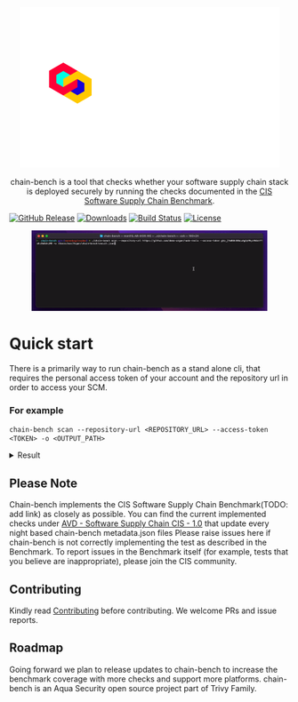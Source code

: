 <p align="center">
  <img src="docs/imgs/banner.png">
</p>

<p align="center">
chain-bench is a tool that checks whether your software supply chain stack is deployed securely by running the checks documented in the
  <a href="https://www.cisecurity.org/benchmark/software_supply_chain">CIS Software Supply Chain Benchmark</a>.
</p>

[![GitHub Release][release-img]][release]
[![Downloads][download]][release]
[![Build Status](https://github.com/argonsecurity/chain-bench/workflows/Build/badge.svg?branch=main)](https://github.com/argonsecurity/chain-bench/actions)
[![License](https://img.shields.io/badge/License-Apache%202.0-blue.svg)](https://github.com/argonsecurity/chain-bench/blob/main/LICENSE)

[download]: https://img.shields.io/github/downloads/argonsecurity/chain-bench/total?logo=github
[release-img]: https://img.shields.io/github/release/argonsecurity/chain-bench.svg?logo=github
[release]: https://github.com/argonsecurity/chain-bench/releases


<figure style="text-aligh: center">
  <img src="docs/imgs/demo.gif" width="1000" alt="Vulnerability Detection">
</figure>

# Quick start
There is a primarily way to run chain-bench as a stand alone cli, that requires the personal access token of your account and the repository url in order to access your SCM.

### For example 
```
chain-bench scan --repository-url <REPOSITORY_URL> --access-token <TOKEN> -o <OUTPUT_PATH>
```

<details>
<summary>Result</summary>

```
2022-05-11 14:46:18 INF 🚩 Fetch starting
2022-05-11 14:46:18 INF 🏢 Fetching Organization Settings Finished
2022-05-11 14:46:25 INF 🛢️ Fetching Repository Settings Finished
2022-05-11 14:46:26 INF 🌱 Fetching Branch Protection Settings Finished
2022-05-11 14:46:26 INF 👫 Fetching Members Finished
2022-05-11 14:46:27 INF 🔧 Fetching Pipelines Finished
2022-05-11 14:46:27 INF 🏁 Fetch succeeded
   ID                                             Name                                            Result                  Reason                 
-------- --------------------------------------------------------------------------------------- -------- ---------------------------------------
 1.1.3    Ensure any change to code receives approval of two strongly authenticated users         Passed                                         
 1.1.6    Ensure code owners are set for extra sensitive code or configuration                    Passed                                         
 1.1.8    Ensure inactive branches are reviewed and removed periodically                          Failed   21 inactive branches                  
 1.1.9    Ensure all checks have passed before the merge of new code                              Failed                                         
 1.1.13   Ensure linear history is required                                                       Failed   MergeCommit is enabled for repository 
 1.2.1    Ensure all public repositories contain a SECURITY.md file                               Failed                                         
 1.3.3    Ensure minimum admins are set for the organization                                      Passed                                         
 1.3.5    Ensure the organization is requiring members to use MFA                                 Passed                                         
 1.3.8    Ensure strict base permissions are set for repositories                                 Passed                                         
 1.3.9    Ensure an organization's identity is confirmed with a Verified badge                    Failed                                         
 2.3.1    Ensure all build steps are defined as code                                              Failed   No build job was found in pipelines   
 2.3.5    Ensure access to the build process's triggering is minimized                            Passed                                         
 2.3.7    Ensure pipelines are automatically scanned for vulnerabilities                          Passed                                         
 2.3.8    Ensure scanners are in place to identify and prevent sensitive data in pipeline files   Passed                                         
 2.4.2    Ensure all external dependencies used in the build process are locked                   Failed   16 task(s) are not pinned             
 2.4.6    Ensure pipeline steps produce an SBOM                                                   Passed                                         
-------- --------------------------------------------------------------------------------------- -------- ---------------------------------------
 Total Passed Rules: 9 out of 16                                                                                                                 
2022-05-11 14:46:28 INF Scan completed: 10.036s
```
</details>

## Please Note
Chain-bench implements the CIS Software Supply Chain Benchmark(TODO: add link) as closely as possible.
You can find the current implemented checks under [AVD - Software Supply Chain CIS - 1.0](https://avd.aquasec.com/compliance/softwaresupplychain/cis-1.0/) that update every night based chain-bench metadata.json files
Please raise issues here if chain-bench is not correctly implementing the test as described in the Benchmark. To report issues in the Benchmark itself (for example, tests that you believe are inappropriate), please join the CIS community.

## Contributing
Kindly read [Contributing](CONTRIBUTING.md) before contributing. 
We welcome PRs and issue reports.

## Roadmap
Going forward we plan to release updates to chain-bench to increase the benchmark coverage with more checks and support more platforms.
chain-bench is an Aqua Security open source project part of Trivy Family.
